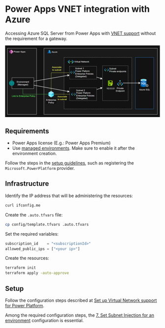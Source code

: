 # Power Apps VNET integration with Azure

Accessing Azure SQL Server from Power Apps with [VNET support][1] without the requirement for a gateway.

<img src=".docs/azure-powerapps-vnet.png" />

## Requirements

- Power Apps license (E.g.: Power Apps Premium)
- Use [managed environments][1]. Make sure to enable it after the environment creation.

Follow the steps in the [setup guidelines][2], such as registering the `Microsoft.PowerPlatform` provider.

## Infrastructure

Identify the IP address that will be administering the resources:

```sh
curl ifconfig.me
```

Create the `.auto.tfvars` file:

```sh
cp config/template.tfvars .auto.tfvars
```

Set the required variables:

```terraform
subscription_id    = "<subscriptionId>"
allowed_public_ips = ["<your ip>"]
```

Create the resources:

```sh
terraform init
terraform apply -auto-approve
```

## Setup

Follow the configuration steps described at [Set up Virtual Network support for Power Platform][1].

Among the required configuration steps, the [7. Set Subnet Injection for an environment][4] configuration is essential.


[1]: https://learn.microsoft.com/en-in/power-platform/admin/vnet-support-overview
[2]: https://learn.microsoft.com/en-in/power-platform/admin/vnet-support-setup-configure
[3]: https://learn.microsoft.com/en-in/power-platform/admin/managed-environment-overview
[4]: https://github.com/microsoft/PowerApps-Samples/tree/master/powershell/enterprisePolicies#7-set-subnet-injection-for-an-environment
